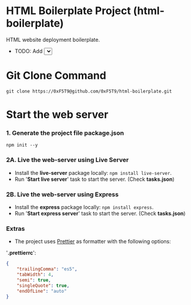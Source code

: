 #  HTML Boilerplate Project (html-boilerplate)

HTML website deployment boilerplate.
- TODO: Add <select> css

# Git Clone Command

`git clone https://0xF5T9@github.com/0xF5T9/html-boilerplate.git`

# Start the web server

### 1. Generate the project file **package.json**

`npm init --y`

### 2A. Live the web-server using Live Server

* Install the **live-server** package locally: `npm install live-server`.
* Run '**Start live server**' task to start the server. (Check **tasks.json**)

### 2B. Live the web-server using Express

* Install the **express** package locally: `npm install express`.
* Run '**Start express server**' task to start the server. (Check **tasks.json**)

### Extras

* The project uses [Prettier](https://prettier.io/) as formatter with the following options:

'**.prettierrc**':
```json
{
    "trailingComma": "es5",
    "tabWidth": 4,
    "semi": true,
    "singleQuote": true,
    "endOfLine": "auto"
}
```
